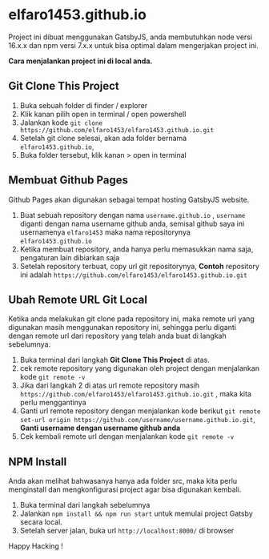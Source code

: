 # elfaro1453.github.io

Project ini dibuat menggunakan GatsbyJS, anda membutuhkan node versi 16.x.x dan npm versi 7.x.x untuk bisa optimal dalam mengerjakan project ini.

**Cara menjalankan project ini di local anda.**

## Git Clone This Project

1. Buka sebuah folder di finder / explorer
2. Klik kanan pilih open in terminal / open powershell
3. Jalankan kode `git clone https://github.com/elfaro1453/elfaro1453.github.io.git`
4. Setelah git clone selesai, akan ada folder bernama `elfaro1453.github.io`,
5. Buka folder tersebut, klik kanan > open in terminal

## Membuat Github Pages

Github Pages akan digunakan sebagai tempat hosting GatsbyJS website.

1. Buat sebuah repository dengan nama `username.github.io` , `username` diganti dengan nama username github anda, semisal github saya ini usernamenya `elfaro1453` maka nama repositorynya `elfaro1453.github.io`
2. Ketika membuat repository, anda hanya perlu memasukkan nama saja, pengaturan lain dibiarkan saja
3. Setelah repository terbuat, copy url git repositorynya, **Contoh** repository ini adalah `https://github.com/elfaro1453/elfaro1453.github.io.git`

## Ubah Remote URL Git Local

Ketika anda melakukan git clone pada repository ini, maka remote url yang digunakan masih menggunakan repository ini, sehingga perlu diganti dengan remote url dari repository yang telah anda buat di langkah sebelumnya.

1. Buka terminal dari langkah **Git Clone This Project** di atas.
2. cek remote repository yang digunakan oleh project dengan menjalankan kode `git remote -v`
3. Jika dari langkah 2 di atas url remote repository masih `https://github.com/elfaro1453/elfaro1453.github.io.git` , maka kita perlu menggantinya
4. Ganti url remote repository dengan menjalankan kode berikut `git remote set-url origin https://github.com/username/username.github.io.git`, **Ganti username dengan username github anda**
5. Cek kembali remote url dengan menjalankan kode `git remote -v`

## NPM Install

Anda akan melihat bahwasanya hanya ada folder src, maka kita perlu menginstall dan mengkonfigurasi project agar bisa digunakan kembali.

1. Buka terminal dari langkah sebelumnya
2. Jalankan `npm install && npm run start` untuk memulai project Gatsby secara local.
3. Setelah server jalan, buka url `http://localhost:8000/` di browser

Happy Hacking !
